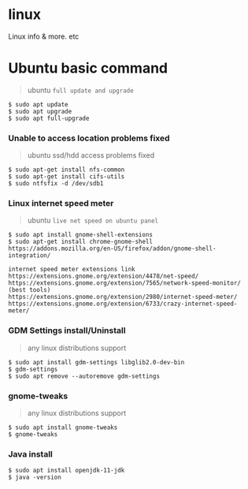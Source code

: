 # linux
Linux info &amp; more. etc 

# Ubuntu basic command
> ubuntu `` full update and upgrade ``
```
$ sudo apt update
$ sudo apt upgrade
$ sudo apt full-upgrade
```
### Unable to access location problems fixed
> ubuntu ssd/hdd access problems fixed
```
$ sudo apt-get install nfs-common
$ sudo apt-get install cifs-utils
$ sudo ntfsfix -d /dev/sdb1
```

### Linux internet speed meter
> ubuntu `` live net speed on ubuntu panel ``
```
$ sudo apt install gnome-shell-extensions
$ sudo apt-get install chrome-gnome-shell
https://addons.mozilla.org/en-US/firefox/addon/gnome-shell-integration/

internet speed meter extensions link
https://extensions.gnome.org/extension/4478/net-speed/
https://extensions.gnome.org/extension/7565/network-speed-monitor/ (best tools)
https://extensions.gnome.org/extension/2980/internet-speed-meter/
https://extensions.gnome.org/extension/6733/crazy-internet-speed-meter/
```
### GDM Settings install/Uninstall
> any linux distributions support
```
$ sudo apt install gdm-settings libglib2.0-dev-bin
$ gdm-settings
$ sudo apt remove --autoremove gdm-settings
```

### gnome-tweaks
> any linux distributions support
```
$ sudo apt install gnome-tweaks
$ gnome-tweaks
```

### Java install
```
$ sudo apt install openjdk-11-jdk
$ java -version
```
